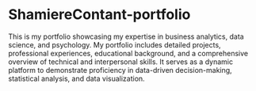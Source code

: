 # ShamiereContant-portfolio
This is my portfolio showcasing my expertise in business analytics, data science, and psychology. My portfolio includes detailed projects, professional experiences, educational background, and a comprehensive overview of technical and interpersonal skills. It serves as a dynamic platform to demonstrate proficiency in data-driven decision-making, statistical analysis, and data visualization.
